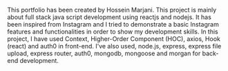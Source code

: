 This portfolio has been created by Hossein Marjani.
This project is mainly about full stack java script development using reactjs and nodejs.
It has been inspired from Instagram and I tried to demonstrate a basic Instagram features and functionalities  in order to show my development skills.
In this project, I have used Context, Higher-Order Component (HOC), axios, Hook (react) and auth0 in front-end. I’ve also used, node.js, express, express file upload, express router, auth0, mongodb, mongoose and morgan for back-end development.